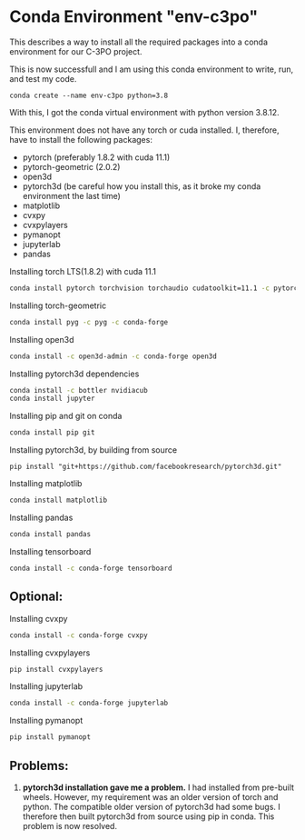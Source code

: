 # Conda Environment "env-c3po"

This describes a way to install all the required packages into a conda environment for our C-3PO project.

This is now successfull and I am using this conda environment to write, run, and test my code.

```
conda create --name env-c3po python=3.8
```

With this, I got the conda virtual environment with python version 3.8.12. 

This environment does not have any torch or cuda installed. I, therefore, have to install the following packages:
- pytorch (preferably 1.8.2 with cuda 11.1)
- pytorch-geometric (2.0.2)
- open3d 
- pytorch3d (be careful how you install this, as it broke my conda environment the last time)
- matplotlib
- cvxpy
- cvxpylayers
- pymanopt
- jupyterlab
- pandas


Installing torch LTS(1.8.2) with cuda 11.1
```bash
conda install pytorch torchvision torchaudio cudatoolkit=11.1 -c pytorch-lts -c nvidia
```

Installing torch-geometric
```bash
conda install pyg -c pyg -c conda-forge
```

Installing open3d
```bash
conda install -c open3d-admin -c conda-forge open3d
```

Installing pytorch3d dependencies
```bash
conda install -c bottler nvidiacub
conda install jupyter
```

Installing pip and git on conda
```bash
conda install pip git 
```

Installing pytorch3d, by building from source
```
pip install "git+https://github.com/facebookresearch/pytorch3d.git"
```

Installing matplotlib
```bash
conda install matplotlib  
```

Installing pandas
```bash
conda install pandas
```

Installing tensorboard
```bash
conda install -c conda-forge tensorboard
```

## Optional:
Installing cvxpy
```bash
conda install -c conda-forge cvxpy
```

Installing cvxpylayers
```bash
pip install cvxpylayers
```

Installing jupyterlab
```bash
conda install -c conda-forge jupyterlab
```

Installing pymanopt
```bash
pip install pymanopt
```



## Problems:
1. **pytorch3d installation gave me a problem.** I had installed from pre-built wheels. However, my requirement was an older version of torch and python. The compatible older version of pytorch3d had some bugs. I therefore then built pytorch3d from source using pip in conda. This problem is now resolved.

